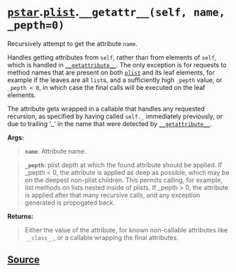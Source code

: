 # [`pstar`](./pstar.md).[`plist`](./pstar_plist.md).`__getattr__(self, name, _pepth=0)`

Recursively attempt to get the attribute `name`.

Handles getting attributes from `self`, rather than from elements of `self`,
which is handled in [`__getattribute__`](./pstar_plist___getattribute__.md). The only exception is for
requests to method names that are present on both [`plist`](./pstar_plist.md) and its leaf
elements, for example if the leaves are all `list`s, and a sufficiently high
`_pepth` value, or `_pepth < 0`, in which case the final calls will be
executed on the leaf elements.

The attribute gets wrapped in a callable that handles any requested recursion,
as specified by having called `self._` immediately previously, or due to
trailing '_' in the name that were detected by [`__getattribute__`](./pstar_plist___getattribute__.md).

**Args:**

>    **`name`**: Attribute name.

>    **`_pepth`**: plist depth at which the found attribute should be applied.
>            If _pepth < 0, the attribute is applied as deep as possible, which
>            may be on the deepest non-plist children. This permits calling,
>            for example, list methods on lists nested inside of plists.
>            If _pepth > 0, the attribute is applied after that many recursive
>            calls, and any exception generated is propogated back.

**Returns:**

>    Either the value of the attribute, for known non-callable attributes like
>    `__class__`, or a callable wrapping the final attributes.



## [Source](../pstar/pstar.py#L2073-L2116)
